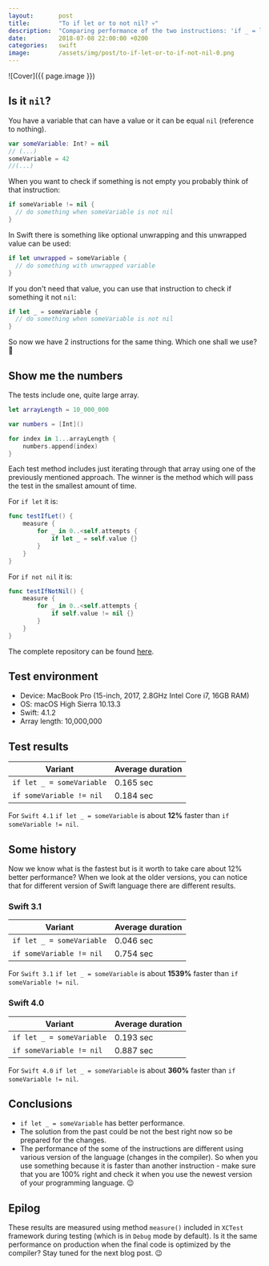 ```yaml
---
layout:       post
title:        "To if let or to not nil? 💀"
description:  "Comparing performance of the two instructions: 'if _ = let' and 'if something != nil'"
date:         2018-07-08 22:00:00 +0200
categories:   swift
image:        /assets/img/post/to-if-let-or-to-if-not-nil-0.png
---
```


![Cover]({{ page.image }})

## Is it `nil`?

You have a variable that can have a value or it can be equal `nil` (reference to nothing).

```swift
var someVariable: Int? = nil
// (...)
someVariable = 42
//(...)
```

When you want to check if something is not empty you probably think of that instruction:

```swift
if someVariable != nil {
  // do something when someVariable is not nil
}
```

In Swift there is something like optional unwrapping and this unwrapped value can be used:

```swift
if let unwrapped = someVariable {
  // do something with unwrapped variable
}
```

If you don't need that value, you can use that instruction to check if something it not `nil`:

```swift
if let _ = someVariable {
  // do something when someVariable is not nil
}
```

So now we have 2 instructions for the same thing. Which one shall we use? 🤔


## Show me the numbers

The tests include one, quite large array.

```swift
let arrayLength = 10_000_000

var numbers = [Int]()

for index in 1...arrayLength {
    numbers.append(index)
}
```

Each test method includes just iterating through that array using one of the previously mentioned approach. The winner is the method which will pass the test in the smallest amount of time.

For `if let` it is:

```swift
func testIfLet() {
    measure {
        for _ in 0..<self.attempts {
            if let _ = self.value {}
        }
    }
}
```

For `if not nil` it is:

```swift
func testIfNotNil() {
    measure {
        for _ in 0..<self.attempts {
            if self.value != nil {}
        }
    }
}
```

The complete repository can be found [here](https://github.com/albinekcom/NotNilChallenge).


## Test environment

- Device: MacBook Pro (15-inch, 2017, 2.8GHz Intel Core i7, 16GB RAM)
- OS: macOS High Sierra 10.13.3
- Swift: 4.1.2
- Array length: 10,000,000


## Test results

| Variant                   | Average duration |
|---------------------------|------------------|
| `if let _ = someVariable` | 0.165 sec        |
| `if someVariable != nil`  | 0.184 sec        |

For `Swift 4.1` `if let _ = someVariable` is about **12%** faster than `if someVariable != nil`.


## Some history

Now we know what is the fastest but is it worth to take care about 12% better performance? When we look at the older versions, you can notice that for different version of Swift language there are different results.

### Swift 3.1

| Variant                   | Average duration |
|---------------------------|------------------|
| `if let _ = someVariable` | 0.046 sec        |
| `if someVariable != nil`  | 0.754 sec        |

For `Swift 3.1` `if let _ = someVariable` is about **1539%** faster than `if someVariable != nil`.

### Swift 4.0

| Variant                   | Average duration |
|---------------------------|------------------|
| `if let _ = someVariable` | 0.193 sec        |
| `if someVariable != nil`  | 0.887 sec        |


For `Swift 4.0` `if let _ = someVariable` is about **360%** faster than `if someVariable != nil`.


## Conclusions

- `if let _ = someVariable` has better performance.
- The solution from the past could be not the best right now so be prepared for the changes.
- The performance of the some of the instructions are different using various version of the language (changes in the compiler). So when you use something because it is faster than another instruction - make sure that you are 100% right and check it when you use the newest version of your programming language. 😉


## Epilog

These results are measured using method `measure()` included in `XCTest` framework during testing (which is in `Debug` mode by default). Is it the same performance on production when the final code is optimized by the compiler? Stay tuned for the next blog post. 😉
